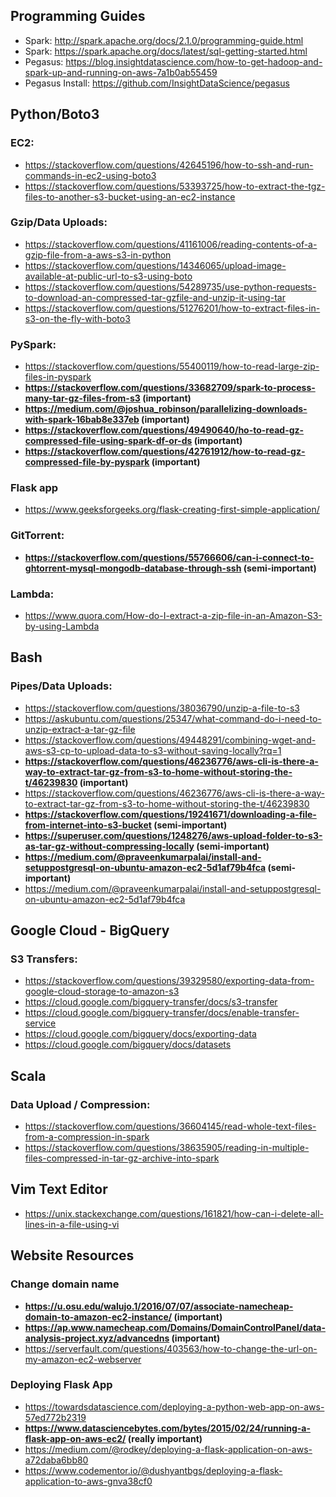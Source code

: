 ## Programming Guides
* Spark: http://spark.apache.org/docs/2.1.0/programming-guide.html
* Spark: https://spark.apache.org/docs/latest/sql-getting-started.html
* Pegasus: https://blog.insightdatascience.com/how-to-get-hadoop-and-spark-up-and-running-on-aws-7a1b0ab55459
* Pegasus Install: https://github.com/InsightDataScience/pegasus

## Python/Boto3
### EC2:
* https://stackoverflow.com/questions/42645196/how-to-ssh-and-run-commands-in-ec2-using-boto3
* https://stackoverflow.com/questions/53393725/how-to-extract-the-tgz-files-to-another-s3-bucket-using-an-ec2-instance

### Gzip/Data Uploads:
* https://stackoverflow.com/questions/41161006/reading-contents-of-a-gzip-file-from-a-aws-s3-in-python
* https://stackoverflow.com/questions/14346065/upload-image-available-at-public-url-to-s3-using-boto
* https://stackoverflow.com/questions/54289735/use-python-requests-to-download-an-compressed-tar-gzfile-and-unzip-it-using-tar
* https://stackoverflow.com/questions/51276201/how-to-extract-files-in-s3-on-the-fly-with-boto3

### PySpark:
* https://stackoverflow.com/questions/55400119/how-to-read-large-zip-files-in-pyspark
* **https://stackoverflow.com/questions/33682709/spark-to-process-many-tar-gz-files-from-s3 (important)**
* **https://medium.com/@joshua_robinson/parallelizing-downloads-with-spark-16bab8e337eb (important)**
* **https://stackoverflow.com/questions/49490640/ho-to-read-gz-compressed-file-using-spark-df-or-ds (important)**
* **https://stackoverflow.com/questions/42761912/how-to-read-gz-compressed-file-by-pyspark (important)**

### Flask app
* https://www.geeksforgeeks.org/flask-creating-first-simple-application/

### GitTorrent:
* **https://stackoverflow.com/questions/55766606/can-i-connect-to-ghtorrent-mysql-mongodb-database-through-ssh (semi-important)**

### Lambda:
* https://www.quora.com/How-do-I-extract-a-zip-file-in-an-Amazon-S3-by-using-Lambda

## Bash
### Pipes/Data Uploads:
* https://stackoverflow.com/questions/38036790/unzip-a-file-to-s3
* https://askubuntu.com/questions/25347/what-command-do-i-need-to-unzip-extract-a-tar-gz-file
* https://stackoverflow.com/questions/49448291/combining-wget-and-aws-s3-cp-to-upload-data-to-s3-without-saving-locally?rq=1
*  **https://stackoverflow.com/questions/46236776/aws-cli-is-there-a-way-to-extract-tar-gz-from-s3-to-home-without-storing-the-t/46239830  (important)**
* https://stackoverflow.com/questions/46236776/aws-cli-is-there-a-way-to-extract-tar-gz-from-s3-to-home-without-storing-the-t/46239830
* **https://stackoverflow.com/questions/19241671/downloading-a-file-from-internet-into-s3-bucket (semi-important)**
* **https://superuser.com/questions/1248276/aws-upload-folder-to-s3-as-tar-gz-without-compressing-locally (semi-important)**
* **https://medium.com/@praveenkumarpalai/install-and-setuppostgresql-on-ubuntu-amazon-ec2-5d1af79b4fca (semi-important)**
* https://medium.com/@praveenkumarpalai/install-and-setuppostgresql-on-ubuntu-amazon-ec2-5d1af79b4fca

## Google Cloud - BigQuery
### S3 Transfers:
* https://stackoverflow.com/questions/39329580/exporting-data-from-google-cloud-storage-to-amazon-s3
* https://cloud.google.com/bigquery-transfer/docs/s3-transfer
* https://cloud.google.com/bigquery-transfer/docs/enable-transfer-service
* https://cloud.google.com/bigquery/docs/exporting-data
* https://cloud.google.com/bigquery/docs/datasets

## Scala
### Data Upload / Compression:
* https://stackoverflow.com/questions/36604145/read-whole-text-files-from-a-compression-in-spark
* https://stackoverflow.com/questions/38635905/reading-in-multiple-files-compressed-in-tar-gz-archive-into-spark

## Vim Text Editor
* https://unix.stackexchange.com/questions/161821/how-can-i-delete-all-lines-in-a-file-using-vi

## Website Resources
### Change domain name
* **https://u.osu.edu/walujo.1/2016/07/07/associate-namecheap-domain-to-amazon-ec2-instance/ (important)**
* **https://ap.www.namecheap.com/Domains/DomainControlPanel/data-analysis-project.xyz/advancedns (important)**
* https://serverfault.com/questions/403563/how-to-change-the-url-on-my-amazon-ec2-webserver

### Deploying Flask App
* https://towardsdatascience.com/deploying-a-python-web-app-on-aws-57ed772b2319
* **https://www.datasciencebytes.com/bytes/2015/02/24/running-a-flask-app-on-aws-ec2/ (really important)**
* https://medium.com/@rodkey/deploying-a-flask-application-on-aws-a72daba6bb80
* https://www.codementor.io/@dushyantbgs/deploying-a-flask-application-to-aws-gnva38cf0
